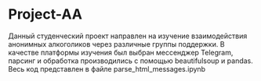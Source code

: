 # Project-AA
Данный студенческий проект направлен на изучение взаимодействия анонимных алкоголиков через различные группы поддержки. 
В качестве платформы изучения был выбран мессенджер Telegram, парсинг и обработка производились с помощью beautifulsoup и pandas.
Весь код представлен в файле parse_html_messages.ipynb
